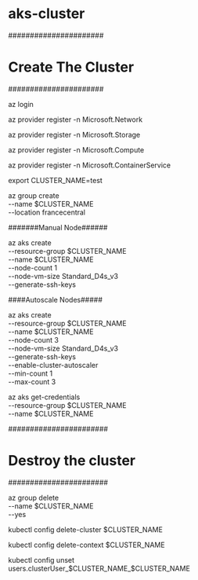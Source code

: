 # aks-cluster

######################
# Create The Cluster #
######################

az login

az provider register -n Microsoft.Network

az provider register -n Microsoft.Storage

az provider register -n Microsoft.Compute

az provider register -n Microsoft.ContainerService

export CLUSTER_NAME=test

az group create \
    --name $CLUSTER_NAME \
    --location francecentral

#######Manual Node######

az aks create \
    --resource-group $CLUSTER_NAME \
    --name $CLUSTER_NAME \
    --node-count 1 \
    --node-vm-size Standard_D4s_v3 \
    --generate-ssh-keys
    
    
    
####Autoscale Nodes#####

az aks create \
    --resource-group $CLUSTER_NAME \
    --name $CLUSTER_NAME \
    --node-count 3 \
    --node-vm-size Standard_D4s_v3 \
    --generate-ssh-keys \
    --enable-cluster-autoscaler \
    --min-count 1 \
    --max-count 3

az aks get-credentials \
    --resource-group $CLUSTER_NAME \
    --name $CLUSTER_NAME

#######################
# Destroy the cluster #
#######################

az group delete \
    --name $CLUSTER_NAME \
    --yes

kubectl config delete-cluster $CLUSTER_NAME

kubectl config delete-context $CLUSTER_NAME

kubectl config unset \
    users.clusterUser_$CLUSTER_NAME_$CLUSTER_NAME
